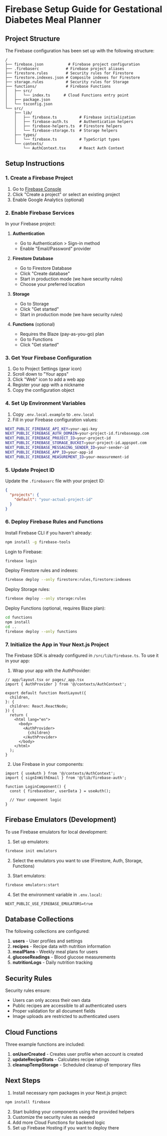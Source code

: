 # Firebase Setup Guide for Gestational Diabetes Meal Planner

## Project Structure

The Firebase configuration has been set up with the following structure:

```
/
├── firebase.json           # Firebase project configuration
├── .firebaserc            # Firebase project aliases
├── firestore.rules        # Security rules for Firestore
├── firestore.indexes.json # Composite indexes for Firestore
├── storage.rules          # Security rules for Storage
├── functions/             # Firebase Functions
│   ├── src/
│   │   └── index.ts      # Cloud Functions entry point
│   ├── package.json
│   └── tsconfig.json
└── src/
    ├── lib/
    │   ├── firebase.ts          # Firebase initialization
    │   ├── firebase-auth.ts     # Authentication helpers
    │   ├── firebase-helpers.ts  # Firestore helpers
    │   └── firebase-storage.ts  # Storage helpers
    ├── types/
    │   └── firebase.ts          # TypeScript types
    └── contexts/
        └── AuthContext.tsx      # React Auth Context

```

## Setup Instructions

### 1. Create a Firebase Project

1. Go to [Firebase Console](https://console.firebase.google.com/)
2. Click "Create a project" or select an existing project
3. Enable Google Analytics (optional)

### 2. Enable Firebase Services

In your Firebase project:

1. **Authentication**
   - Go to Authentication > Sign-in method
   - Enable "Email/Password" provider

2. **Firestore Database**
   - Go to Firestore Database
   - Click "Create database"
   - Start in production mode (we have security rules)
   - Choose your preferred location

3. **Storage**
   - Go to Storage
   - Click "Get started"
   - Start in production mode (we have security rules)

4. **Functions** (optional)
   - Requires the Blaze (pay-as-you-go) plan
   - Go to Functions
   - Click "Get started"

### 3. Get Your Firebase Configuration

1. Go to Project Settings (gear icon)
2. Scroll down to "Your apps"
3. Click "Web" icon to add a web app
4. Register your app with a nickname
5. Copy the configuration object

### 4. Set Up Environment Variables

1. Copy `.env.local.example` to `.env.local`
2. Fill in your Firebase configuration values:

```bash
NEXT_PUBLIC_FIREBASE_API_KEY=your-api-key
NEXT_PUBLIC_FIREBASE_AUTH_DOMAIN=your-project-id.firebaseapp.com
NEXT_PUBLIC_FIREBASE_PROJECT_ID=your-project-id
NEXT_PUBLIC_FIREBASE_STORAGE_BUCKET=your-project-id.appspot.com
NEXT_PUBLIC_FIREBASE_MESSAGING_SENDER_ID=your-sender-id
NEXT_PUBLIC_FIREBASE_APP_ID=your-app-id
NEXT_PUBLIC_FIREBASE_MEASUREMENT_ID=your-measurement-id
```

### 5. Update Project ID

Update the `.firebaserc` file with your project ID:

```json
{
  "projects": {
    "default": "your-actual-project-id"
  }
}
```

### 6. Deploy Firebase Rules and Functions

Install Firebase CLI if you haven't already:

```bash
npm install -g firebase-tools
```

Login to Firebase:

```bash
firebase login
```

Deploy Firestore rules and indexes:

```bash
firebase deploy --only firestore:rules,firestore:indexes
```

Deploy Storage rules:

```bash
firebase deploy --only storage:rules
```

Deploy Functions (optional, requires Blaze plan):

```bash
cd functions
npm install
cd ..
firebase deploy --only functions
```

### 7. Initialize the App in Your Next.js Project

The Firebase SDK is already configured in `/src/lib/firebase.ts`. To use it in your app:

1. Wrap your app with the AuthProvider:

```tsx
// app/layout.tsx or pages/_app.tsx
import { AuthProvider } from '@/contexts/AuthContext';

export default function RootLayout({
  children,
}: {
  children: React.ReactNode;
}) {
  return (
    <html lang="en">
      <body>
        <AuthProvider>
          {children}
        </AuthProvider>
      </body>
    </html>
  );
}
```

2. Use Firebase in your components:

```tsx
import { useAuth } from '@/contexts/AuthContext';
import { signInWithEmail } from '@/lib/firebase-auth';

function LoginComponent() {
  const { firebaseUser, userData } = useAuth();
  
  // Your component logic
}
```

## Firebase Emulators (Development)

To use Firebase emulators for local development:

1. Set up emulators:

```bash
firebase init emulators
```

2. Select the emulators you want to use (Firestore, Auth, Storage, Functions)

3. Start emulators:

```bash
firebase emulators:start
```

4. Set the environment variable in `.env.local`:

```
NEXT_PUBLIC_USE_FIREBASE_EMULATORS=true
```

## Database Collections

The following collections are configured:

1. **users** - User profiles and settings
2. **recipes** - Recipe data with nutrition information
3. **mealPlans** - Weekly meal plans for users
4. **glucoseReadings** - Blood glucose measurements
5. **nutritionLogs** - Daily nutrition tracking

## Security Rules

Security rules ensure:
- Users can only access their own data
- Public recipes are accessible to all authenticated users
- Proper validation for all document fields
- Image uploads are restricted to authenticated users

## Cloud Functions

Three example functions are included:
1. **onUserCreated** - Creates user profile when account is created
2. **updateRecipeStats** - Calculates recipe ratings
3. **cleanupTempStorage** - Scheduled cleanup of temporary files

## Next Steps

1. Install necessary npm packages in your Next.js project:

```bash
npm install firebase
```

2. Start building your components using the provided helpers
3. Customize the security rules as needed
4. Add more Cloud Functions for backend logic
5. Set up Firebase Hosting if you want to deploy there